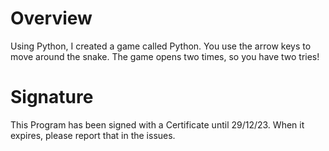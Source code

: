 # Overview
Using Python, I created a game called Python. You use the arrow keys to move around the snake. The game opens two times, so you have two tries!
# Signature
This Program has been signed with a Certificate until 29/12/23. When it expires, please report that in the issues.
